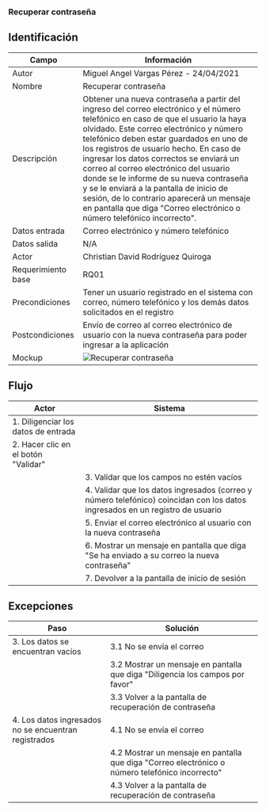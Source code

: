 ### Recuperar contraseña 
## Identificación 

| Campo | Información |
|-------|-------|
| Autor | Miguel Angel Vargas Pérez - 24/04/2021 |
| Nombre | Recuperar contraseña |
| Descripción | Obtener una nueva contraseña a partir del ingreso del correo electrónico y el número telefónico en caso de que el usuario la haya olvidado. Este correo electrónico y número telefónico deben estar guardados en uno de los registros de usuario hecho. En caso de ingresar los datos correctos se enviará un correo al correo electrónico del usuario donde se le informe de su nueva contraseña y se le enviará a la pantalla de inicio de sesión, de lo contrario aparecerá un mensaje en pantalla que diga "Correo electrónico o número telefónico incorrecto".  |
| Datos entrada | Correo electrónico y número telefónico |
| Datos salida | N/A |
| Actor | Christian David Rodríguez Quiroga |
| Requerimiento base | RQ01 |
| Precondiciones | Tener un usuario registrado en el sistema con correo, número telefónico y los demás datos solicitados en el registro |
| Postcondiciones | Envío de correo al correo electrónico de usuario con la nueva contraseña para poder ingresar a la aplicación |
| Mockup | ![Recuperar contraseña](https://user-images.githubusercontent.com/79241017/115967382-f50bca00-a4f7-11eb-9b42-32801b6e60c7.png)  |

## Flujo
| Actor | Sistema |
|-------|-------|
| 1. Diligenciar los datos de entrada | |
| 2. Hacer clic en el botón "Validar" | |
| | 3. Validar que los campos no estén vacíos |
| | 4. Validar que los datos ingresados (correo y número telefónico) coincidan con los datos ingresados en un registro de usuario |
| | 5. Enviar el correo electrónico al usuario con la nueva contraseña |
| | 6. Mostrar un mensaje en pantalla que diga "Se ha enviado a su correo la nueva contraseña" |
| | 7. Devolver a la pantalla de inicio de sesión |

## Excepciones
| Paso | Solución |
|-------|-------|
| 3. Los datos se encuentran vacíos | 3.1 No se envía el correo  |
|  | 3.2 Mostrar un mensaje en pantalla que diga "Diligencia los campos por favor" |
|  | 3.3 Volver a la pantalla de recuperación de contraseña |
| 4. Los datos ingresados no se encuentran registrados | 4.1 No se envía el correo | 
|  | 4.2 Mostrar un mensaje en pantalla que diga "Correo electrónico o número telefónico incorrecto" |
|  | 4.3 Volver a la pantalla de recuperación de contraseña |
